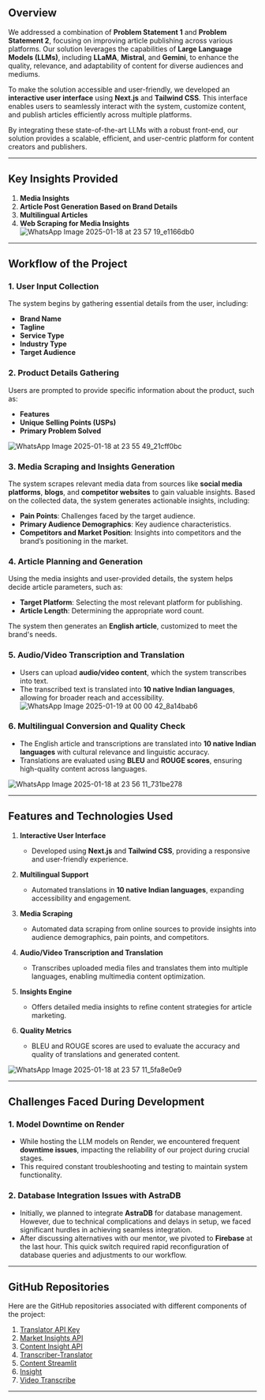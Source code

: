 ## Overview
We addressed a combination of **Problem Statement 1** and **Problem Statement 2**, focusing on improving article publishing across various platforms. Our solution leverages the capabilities of **Large Language Models (LLMs)**, including **LLaMA**, **Mistral**, and **Gemini**, to enhance the quality, relevance, and adaptability of content for diverse audiences and mediums.

To make the solution accessible and user-friendly, we developed an **interactive user interface** using **Next.js** and **Tailwind CSS**. This interface enables users to seamlessly interact with the system, customize content, and publish articles efficiently across multiple platforms.

By integrating these state-of-the-art LLMs with a robust front-end, our solution provides a scalable, efficient, and user-centric platform for content creators and publishers.

---

## Key Insights Provided
1. **Media Insights**
2. **Article Post Generation Based on Brand Details**
3. **Multilingual Articles**
4. **Web Scraping for Media Insights**
![WhatsApp Image 2025-01-18 at 23 57 19_e1166db0](https://github.com/user-attachments/assets/5948f3ff-f474-46de-935d-14def588446a)


---

## Workflow of the Project

### 1. User Input Collection
The system begins by gathering essential details from the user, including:
- **Brand Name**
- **Tagline**
- **Service Type**
- **Industry Type**
- **Target Audience**

### 2. Product Details Gathering
Users are prompted to provide specific information about the product, such as:
- **Features**
- **Unique Selling Points (USPs)**
- **Primary Problem Solved**

![WhatsApp Image 2025-01-18 at 23 55 49_21cff0bc](https://github.com/user-attachments/assets/74a46f83-248f-457f-82ce-d2dd051ef7e5)


### 3. Media Scraping and Insights Generation
The system scrapes relevant media data from sources like **social media platforms**, **blogs**, and **competitor websites** to gain valuable insights. Based on the collected data, the system generates actionable insights, including:
- **Pain Points**: Challenges faced by the target audience.
- **Primary Audience Demographics**: Key audience characteristics.
- **Competitors and Market Position**: Insights into competitors and the brand’s positioning in the market.

### 4. Article Planning and Generation
Using the media insights and user-provided details, the system helps decide article parameters, such as:
- **Target Platform**: Selecting the most relevant platform for publishing.
- **Article Length**: Determining the appropriate word count.

The system then generates an **English article**, customized to meet the brand's needs.

### 5. Audio/Video Transcription and Translation
- Users can upload **audio/video content**, which the system transcribes into text.
- The transcribed text is translated into **10 native Indian languages**, allowing for broader reach and accessibility.
![WhatsApp Image 2025-01-19 at 00 00 42_8a14bab6](https://github.com/user-attachments/assets/7d05bdbe-ddfc-4019-a192-37bc87fed108)


### 6. Multilingual Conversion and Quality Check
- The English article and transcriptions are translated into **10 native Indian languages** with cultural relevance and linguistic accuracy.
- Translations are evaluated using **BLEU** and **ROUGE scores**, ensuring high-quality content across languages.

![WhatsApp Image 2025-01-18 at 23 56 11_731be278](https://github.com/user-attachments/assets/1ffd07c7-7630-464b-868b-3ec5b8cee396)


---

## Features and Technologies Used
1. **Interactive User Interface**
   - Developed using **Next.js** and **Tailwind CSS**, providing a responsive and user-friendly experience.

2. **Multilingual Support**
   - Automated translations in **10 native Indian languages**, expanding accessibility and engagement.

3. **Media Scraping**
   - Automated data scraping from online sources to provide insights into audience demographics, pain points, and competitors.

4. **Audio/Video Transcription and Translation**
   - Transcribes uploaded media files and translates them into multiple languages, enabling multimedia content optimization.

5. **Insights Engine**
   - Offers detailed media insights to refine content strategies for article marketing.

6. **Quality Metrics**
   - BLEU and ROUGE scores are used to evaluate the accuracy and quality of translations and generated content.

![WhatsApp Image 2025-01-18 at 23 57 11_5fa8e0e9](https://github.com/user-attachments/assets/b1c18171-cec8-459b-91a4-05129917d6e4)


---

## Challenges Faced During Development

### 1. Model Downtime on Render
- While hosting the LLM models on Render, we encountered frequent **downtime issues**, impacting the reliability of our project during crucial stages.
- This required constant troubleshooting and testing to maintain system functionality.

### 2. Database Integration Issues with AstraDB
- Initially, we planned to integrate **AstraDB** for database management. However, due to technical complications and delays in setup, we faced significant hurdles in achieving seamless integration.
- After discussing alternatives with our mentor, we pivoted to **Firebase** at the last hour. This quick switch required rapid reconfiguration of database queries and adjustments to our workflow.

---

## GitHub Repositories
Here are the GitHub repositories associated with different components of the project:

1. [Translator API Key](https://github.com/DD-og/translator-api-key)
2. [Market Insights API](https://github.com/DD-og/market-insights-api)
3. [Content Insight API](https://github.com/DD-og/content-insight-api)
4. [Transcriber-Translator](https://github.com/Chinmay072/Transcriber-Translator)
5. [Content Streamlit](https://github.com/Chinmay072/Content-Strmlt)
6. [Insight](https://github.com/Chinmay072/Insight)
7. [Video Transcribe](https://github.com/Chinmay072/video-transcribe)

---
